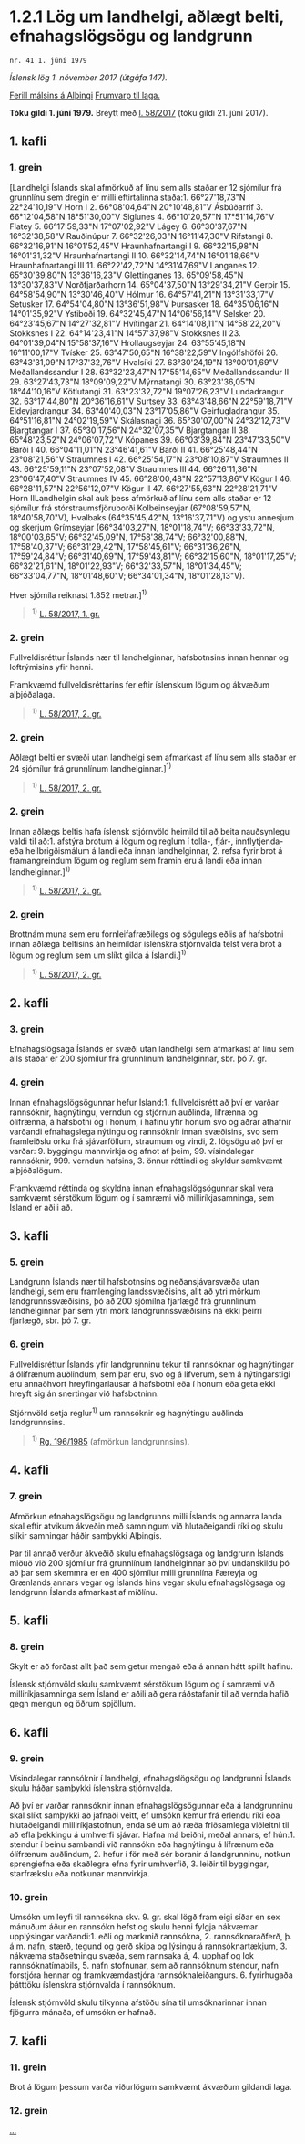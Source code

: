 # 1.2.1 Lög um landhelgi, aðlægt belti, efnahagslögsögu og landgrunn

`nr. 41 1. júní 1979`

_Íslensk lög 1. nóvember 2017 (útgáfa 147)._

[Ferill málsins á Alþingi](https://www.althingi.is/thingstorf/thingmalalistar-eftir-thingum/ferill/?ltg=100&mnr=218)
[Frumvarp til laga.](https://www.althingi.is/altext/100/s/pdf/0438.pdf)

**Tóku gildi 1. júní 1979.**
Breytt með
[l. 58/2017](https://althingi.is/altext/stjt/2017.058.html) (tóku gildi 21. júní 2017).

## 1. kafli

### 1. grein

[Landhelgi Íslands skal afmörkuð af línu sem alls staðar er 12 sjómílur frá grunnlínu sem dregin er milli eftirtalinna staða:1. 66°27'18,73"N 22°24'10,19"V Horn I
2. 66°08'04,64"N 20°10'48,81"V Ásbúðarrif
3. 66°12'04,58"N 18°51'30,00"V Siglunes
4. 66°10'20,57"N 17°51'14,76"V Flatey
5. 66°17'59,33"N 17°07'02,92"V Lágey
6. 66°30'37,67"N 16°32'38,58"V Rauðinúpur
7. 66°32'26,03"N 16°11'47,30"V Rifstangi
8. 66°32'16,91"N 16°01'52,45"V Hraunhafnartangi I
9. 66°32'15,98"N 16°01'31,32"V Hraunhafnartangi II
10. 66°32'14,74"N 16°01'18,66"V Hraunhafnartangi III
11. 66°22'42,72"N 14°31'47,69"V Langanes
12. 65°30'39,80"N 13°36'16,23"V Glettinganes
13. 65°09'58,45"N 13°30'37,83"V Norðfjarðarhorn
14. 65°04'37,50"N 13°29'34,21"V Gerpir
15. 64°58'54,90"N 13°30'46,40"V Hólmur
16. 64°57'41,21"N 13°31'33,17"V Setusker
17. 64°54'04,80"N 13°36'51,98"V Þursasker
18. 64°35'06,16"N 14°01'35,92"V Ystiboði
19. 64°32'45,47"N 14°06'56,14"V Selsker
20. 64°23'45,67"N 14°27'32,81"V Hvítingar
21. 64°14'08,11"N 14°58'22,20"V Stokksnes I
22. 64°14'23,41"N 14°57'37,98"V Stokksnes II
23. 64°01'39,04"N 15°58'37,16"V Hrollaugseyjar
24. 63°55'45,18"N 16°11'00,17"V Tvísker
25. 63°47'50,65"N 16°38'22,59"V Ingólfshöfði
26. 63°43'31,09"N 17°37'32,76"V Hvalsíki
27. 63°30'24,19"N 18°00'01,69"V Meðallandssandur I
28. 63°32'23,47"N 17°55'14,65"V Meðallandssandur II
29. 63°27'43,73"N 18°09'09,22"V Mýrnatangi
30. 63°23'36,05"N 18°44'10,16"V Kötlutangi
31. 63°23'32,72"N 19°07'26,23"V Lundadrangur
32. 63°17'44,80"N 20°36'16,61"V Surtsey
33. 63°43'48,66"N 22°59'18,71"V Eldeyjardrangur
34. 63°40'40,03"N 23°17'05,86"V Geirfugladrangur
35. 64°51'16,81"N 24°02'19,59"V Skálasnagi
36. 65°30'07,00"N 24°32'12,73"V Bjargtangar I
37. 65°30'17,56"N 24°32'07,35"V Bjargtangar II
38. 65°48'23,52"N 24°06'07,72"V Kópanes
39. 66°03'39,84"N 23°47'33,50"V Barði I
40. 66°04'11,01"N 23°46'41,61"V Barði II
41. 66°25'48,44"N 23°08'21,56"V Straumnes I
42. 66°25'54,17"N 23°08'10,87"V Straumnes II
43. 66°25'59,11"N 23°07'52,08"V Straumnes III
44. 66°26'11,36"N 23°06'47,40"V Straumnes IV
45. 66°28'00,48"N 22°57'13,86"V Kögur I
46. 66°28'11,57"N 22°56'12,07"V Kögur II
47. 66°27'55,63"N 22°28'21,71"V Horn IILandhelgin skal auk þess afmörkuð af línu sem alls staðar er 12 sjómílur frá stórstraumsfjöruborði Kolbeinseyjar (67°08'59,57"N, 18°40'58,70"V), Hvalbaks (64°35'45,42"N, 13°16'37,71"V) og ystu annesjum og skerjum Grímseyjar (66°34'03,27"N, 18°01'18,74"V; 66°33'33,72"N, 18°00'03,65"V; 66°32'45,09"N, 17°58'38,74"V; 66°32'00,88"N, 17°58'40,37"V; 66°31'29,42"N, 17°58'45,61"V; 66°31'36,26"N, 17°59'24,84"V; 66°31'40,69"N, 17°59'43,81"V; 66°32'15,60"N, 18°01'17,25"V; 66°32'21,61"N, 18°01'22,93"V; 66°32'33,57"N, 18°01'34,45"V; 66°33'04,77"N, 18°01'48,60"V; 66°34'01,34"N, 18°01'28,13"V).

Hver sjómíla reiknast 1.852 metrar.]<sup>1)</sup> 

> <sup>1)</sup> [L. 58/2017, 1. gr.](https://althingi.is/altext/stjt/2017.058.html)

### 2. grein

Fullveldisréttur Íslands nær til landhelginnar, hafsbotnsins innan hennar og loftrýmisins yfir henni.

Framkvæmd fullveldisréttarins fer eftir íslenskum lögum og ákvæðum alþjóðalaga.

> <sup>1)</sup> [L. 58/2017, 2. gr.](https://althingi.is/altext/stjt/2017.058.html)

### 2. grein

Aðlægt belti er svæði utan landhelgi sem afmarkast af línu sem alls staðar er 24 sjómílur frá grunnlínum landhelginnar.]<sup>1)</sup> 

> <sup>1)</sup> [L. 58/2017, 2. gr.](https://althingi.is/altext/stjt/2017.058.html)

### 2. grein

Innan aðlægs beltis hafa íslensk stjórnvöld heimild til að beita nauðsynlegu valdi til að:1. afstýra brotum á lögum og reglum í tolla-, fjár-, innflytjenda- eða heilbrigðismálum á landi eða innan landhelginnar,
2. refsa fyrir brot á framangreindum lögum og reglum sem framin eru á landi eða innan landhelginnar.]<sup>1)</sup> 

> <sup>1)</sup> [L. 58/2017, 2. gr.](https://althingi.is/altext/stjt/2017.058.html)

### 2. grein

Brottnám muna sem eru fornleifafræðilegs og sögulegs eðlis af hafsbotni innan aðlæga beltisins án heimildar íslenskra stjórnvalda telst vera brot á lögum og reglum sem um slíkt gilda á Íslandi.]<sup>1)</sup> 

> <sup>1)</sup> [L. 58/2017, 2. gr.](https://althingi.is/altext/stjt/2017.058.html)

## 2. kafli



### 3. grein

Efnahagslögsaga Íslands er svæði utan landhelgi sem afmarkast af línu sem alls staðar er 200 sjómílur frá grunnlínum landhelginnar, sbr. þó 7. gr.

### 4. grein

Innan efnahagslögsögunnar hefur Ísland:1. fullveldisrétt að því er varðar rannsóknir, hagnýtingu, verndun og stjórnun auðlinda, lífrænna og ólífrænna, á hafsbotni og í honum, í hafinu yfir honum svo og aðrar athafnir varðandi efnahagslega nýtingu og rannsóknir innan svæðisins, svo sem framleiðslu orku frá sjávarföllum, straumum og vindi,
2. lögsögu að því er varðar:
9. byggingu mannvirkja og afnot af þeim,
99. vísindalegar rannsóknir,
999. verndun hafsins,
3. önnur réttindi og skyldur samkvæmt alþjóðalögum.

Framkvæmd réttinda og skyldna innan efnahagslögsögunnar skal vera samkvæmt sérstökum lögum og í samræmi við milliríkjasamninga, sem Ísland er aðili að.

## 3. kafli



### 5. grein

Landgrunn Íslands nær til hafsbotnsins og neðansjávarsvæða utan landhelgi, sem eru framlenging landssvæðisins, allt að ytri mörkum landgrunnssvæðisins, þó að 200 sjómílna fjarlægð frá grunnlínum landhelginnar þar sem ytri mörk landgrunnssvæðisins ná ekki þeirri fjarlægð, sbr. þó 7. gr.

### 6. grein

Fullveldisréttur Íslands yfir landgrunninu tekur til rannsóknar og hagnýtingar á ólífrænum auðlindum, sem þar eru, svo og á lífverum, sem á nýtingarstigi eru annaðhvort hreyfingarlausar á hafsbotni eða í honum eða geta ekki hreyft sig án snertingar við hafsbotninn.

Stjórnvöld setja reglur<sup>1)</sup> um rannsóknir og hagnýtingu auðlinda landgrunnsins.

> <sup>1)</sup> [Rg. 196/1985](https://www.reglugerd.is/reglugerdir/allar/nr/196-1985) (afmörkun landgrunnsins).



## 4. kafli



### 7. grein

Afmörkun efnahagslögsögu og landgrunns milli Íslands og annarra landa skal eftir atvikum ákveðin með samningum við hlutaðeigandi ríki og skulu slíkir samningar háðir samþykki Alþingis.

Þar til annað verður ákveðið skulu efnahagslögsaga og landgrunn Íslands miðuð við 200 sjómílur frá grunnlínum landhelginnar að því undanskildu þó að þar sem skemmra er en 400 sjómílur milli grunnlína Færeyja og Grænlands annars vegar og Íslands hins vegar skulu efnahagslögsaga og landgrunn Íslands afmarkast af miðlínu.

## 5. kafli



### 8. grein

Skylt er að forðast allt það sem getur mengað eða á annan hátt spillt hafinu.

Íslensk stjórnvöld skulu samkvæmt sérstökum lögum og í samræmi við milliríkjasamninga sem Ísland er aðili að gera ráðstafanir til að vernda hafið gegn mengun og öðrum spjöllum.

## 6. kafli



### 9. grein

Vísindalegar rannsóknir í landhelgi, efnahagslögsögu og landgrunni Íslands skulu háðar samþykki íslenskra stjórnvalda.

Að því er varðar rannsóknir innan efnahagslögsögunnar eða á landgrunninu skal slíkt samþykki að jafnaði veitt, ef umsókn kemur frá erlendu ríki eða hlutaðeigandi milliríkjastofnun, enda sé um að ræða friðsamlega viðleitni til að efla þekkingu á umhverfi sjávar. Hafna má beiðni, meðal annars, ef hún:1. stendur í beinu sambandi við rannsókn eða hagnýtingu á lífrænum eða ólífrænum auðlindum,
2. hefur í för með sér boranir á landgrunninu, notkun sprengiefna eða skaðlegra efna fyrir umhverfið,
3. leiðir til byggingar, starfrækslu eða notkunar mannvirkja.

### 10. grein

Umsókn um leyfi til rannsókna skv. 9. gr. skal lögð fram eigi síðar en sex mánuðum áður en rannsókn hefst og skulu henni fylgja nákvæmar upplýsingar varðandi:1. eðli og markmið rannsókna,
2. rannsóknaraðferð, þ. á m. nafn, stærð, tegund og gerð skipa og lýsingu á rannsóknartækjum,
3. nákvæma staðsetningu svæða, sem rannsaka á,
4. upphaf og lok rannsóknatímabils,
5. nafn stofnunar, sem að rannsóknum stendur, nafn forstjóra hennar og framkvæmdastjóra rannsóknaleiðangurs.
6. fyrirhugaða þátttöku íslenskra stjórnvalda í rannsóknum.

Íslensk stjórnvöld skulu tilkynna afstöðu sína til umsóknarinnar innan fjögurra mánaða, ef umsókn er hafnað.

## 7. kafli



### 11. grein

Brot á lögum þessum varða viðurlögum samkvæmt ákvæðum gildandi laga.

### 12. grein

[…](https://www.althingi.is/lagasafn/leidbeiningar/)
